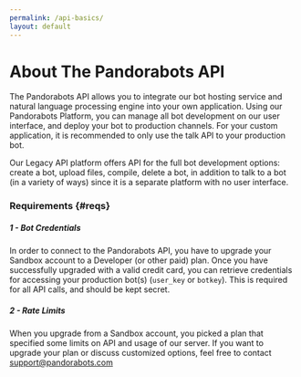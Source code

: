 ```yaml
---
permalink: /api-basics/
layout: default
---
```


<div markdown="1" class="pb-docs__content">

# About The Pandorabots API

The Pandorabots API allows you to integrate our bot hosting service and natural language processing engine into your own application.  Using our Pandorabots Platform, you can manage all bot development on our user interface, and deploy your bot to production channels. For your custom application, it is recommended to only use the talk API to your production bot.

Our Legacy API platform offers API for the full bot development options: create a bot, upload files, compile, delete a bot, in addition to talk to a bot \(in a variety of ways\) since it is a separate platform with no user interface.

### Requirements {#reqs}

##### 1 - Bot Credentials

In order to connect to the Pandorabots API, you have to upgrade your Sandbox account to a Developer (or other paid) plan. Once you have successfully upgraded with a valid credit card, you can retrieve credentials for accessing your production bot(s) (`user_key` or `botkey`). This is required for all API calls, and should be kept secret.

##### 2 - Rate Limits

When you upgrade from a Sandbox account, you picked a plan that specified some limits on API and usage of our server. If you want to upgrade your plan or discuss customized options, feel free to contact [support@pandorabots.com](mailto:support@pandorabots.com)


</div>
